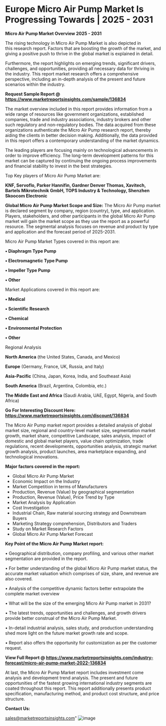 # Europe Micro Air Pump Market Is Progressing Towards | 2025 - 2031

<Strong> Micro Air Pump Market Overview 2025 - 2031</strong>

The rising technology in Micro Air Pump Market is also depicted in this research report. Factors that are boosting the growth of the market, and giving a positive push to thrive in the global market is explained in detail.

Furthermore, the report highlights on emerging trends, significant drivers, challenges, and opportunities, providing all necessary data for thriving in the industry. This report market research offers a comprehensive perspective, including an in-depth analysis of the present and future scenarios within the industry.

<strong>Request Sample Report @ <a href=https://www.marketreportsinsights.com/sample/136834>https://www.marketreportsinsights.com/sample/136834</a></strong>

The market overview included in this report provides information from a wide range of resources like government organizations, established companies, trade and industry associations, industry brokers and other such regulatory and non-regulatory bodies. The data acquired from these organizations authenticate the Micro Air Pump research report, thereby aiding the clients in better decision making. Additionally, the data provided in this report offers a contemporary understanding of the market dynamics.

The leading players are focusing mainly on technological advancements in order to improve efficiency. The long-term development patterns for this market can be captured by continuing the ongoing process improvements and financial stability to invest in the best strategies.

Top Key players of Micro Air Pump Market are:

<strong>KNF, Servoflo, Parker Hannifin, Gardner Denver Thomas, Xavitech, Bartels Mikrotechnik GmbH, TOPS Industry & Technology, Shenzhen Skoocom Electronic</strong>

<strong><b>Global Micro Air Pump Market Scope and Size:</b></strong>
The Micro Air Pump market is declared segment by company, region (country), type, and application. Players, stakeholders, and other participants in the global Micro Air Pump market will gain the market scope as they use the report as a powerful resource. The segmental analysis focuses on revenue and product by type and application and the forecast period of 2025-2031.

Micro Air Pump Market Types covered in this report are:

<strong>• Diaphragm Type Pump

• Electromagnetic Type Pump

• Impeller Type Pump

• Other</strong>

Market Applications covered in this report are:

<strong>• Medical

• Scientific Research

• Chemical

• Environmental Protection

• Other</strong> 

Regional Analysis

<strong>North America</strong> (the United States, Canada, and Mexico)

<strong>Europe</strong> (Germany, France, UK, Russia, and Italy)

<strong>Asia-Pacific</strong> (China, Japan, Korea, India, and Southeast Asia)

<strong>South America</strong> (Brazil, Argentina, Colombia, etc.)

<strong>The Middle East and Africa</strong> (Saudi Arabia, UAE, Egypt, Nigeria, and South Africa)

<strong>Go For Interesting Discount Here: <a href=https://www.marketreportsinsights.com/discount/136834>https://www.marketreportsinsights.com/discount/136834</a></strong>

The Micro Air Pump market report provides a detailed analysis of global market size, regional and country-level market size, segmentation market growth, market share, competitive Landscape, sales analysis, impact of domestic and global market players, value chain optimization, trade regulations, recent developments, opportunities analysis, strategic market growth analysis, product launches, area marketplace expanding, and technological innovations.

<strong><b>Major factors covered in the report:</b></strong>
<ul>
  <li>Global Micro Air Pump Market </li>
  <li>Economic Impact on the Industry</li>
  <li>Market Competition in terms of Manufacturers</li>
  <li>Production, Revenue (Value) by geographical segmentation</li>
  <li>Production, Revenue (Value), Price Trend by Type</li>
  <li>Market Analysis by Application</li>
  <li>Cost Investigation</li>
  <li>Industrial Chain, Raw material sourcing strategy and Downstream Buyers</li>
  <li>Marketing Strategy comprehension, Distributors and Traders</li>
  <li>Study on Market Research Factors</li>
  <li>Global Micro Air Pump Market Forecast</li>
</ul>

<strong><b>Key Point of the Micro Air Pump Market report:</b></strong>

• Geographical distribution, company profiling, and various other market segmentation are provided in the report.

• For better understanding of the global Micro Air Pump market status, the accurate market valuation which comprises of size, share, and revenue are also covered.

• Analysis of the competitive dynamic factors better extrapolate the complete market overview

• What will be the size of the emerging Micro Air Pump market in 2031?

• The latest trends, opportunities and challenges, and growth drivers provide better construal of the Micro Air Pump Market.

• In-detail industrial analysis, sales study, and production understanding shed more light on the future market growth rate and scope.

• Report also offers the opportunity for customization as per the customer request.

<strong><b>View Full Report @ <a href=https://www.marketreportsinsights.com/industry-forecast/micro-air-pump-market-2022-136834>https://www.marketreportsinsights.com/industry-forecast/micro-air-pump-market-2022-136834</a></b></strong>


At last, the Micro Air Pump Market report includes investment come analysis and development trend analysis. The present and future opportunities of the fastest growing international industry segments are coated throughout this report. This report additionally presents product specification, manufacturing method, and product cost structure, and price structure.

<strong>Contact Us:</strong>

sales@marketreportsinsights.com"
![image](https://github.com/user-attachments/assets/9bdac9cf-a42c-4440-83b3-b4a434ba24e0)
